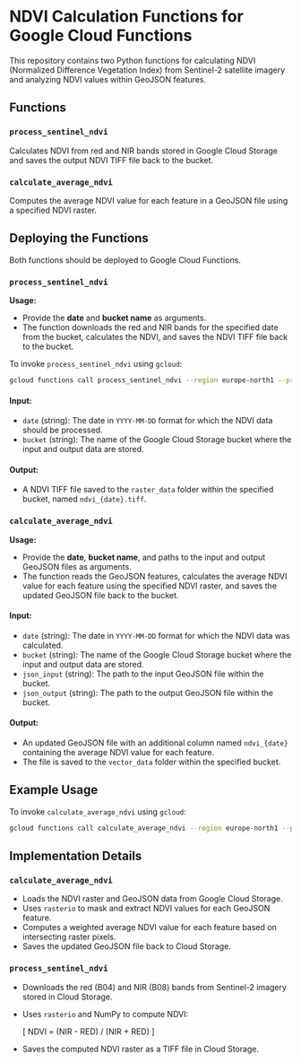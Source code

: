 # NDVI Calculation Functions for Google Cloud Functions

This repository contains two Python functions for calculating NDVI (Normalized Difference Vegetation Index) from Sentinel-2 satellite imagery and analyzing NDVI values within GeoJSON features.

## Functions

### `process_sentinel_ndvi`

Calculates NDVI from red and NIR bands stored in Google Cloud Storage and saves the output NDVI TIFF file back to the bucket.

### `calculate_average_ndvi`

Computes the average NDVI value for each feature in a GeoJSON file using a specified NDVI raster.

## Deploying the Functions

Both functions should be deployed to Google Cloud Functions.

### `process_sentinel_ndvi`

**Usage:**

- Provide the **date** and **bucket name** as arguments.
- The function downloads the red and NIR bands for the specified date from the bucket, calculates the NDVI, and saves the NDVI TIFF file back to the bucket.

To invoke `process_sentinel_ndvi` using `gcloud`:

```sh
gcloud functions call process_sentinel_ndvi --region europe-north1 --project fvh-project-containers-etc --data '{"date": "2025-06-20", "bucket": "regions4climate"}'
```

#### Input:

- `date` (string): The date in `YYYY-MM-DD` format for which the NDVI data should be processed.
- `bucket` (string): The name of the Google Cloud Storage bucket where the input and output data are stored.

#### Output:

- A NDVI TIFF file saved to the `raster_data` folder within the specified bucket, named `ndvi_{date}.tiff`.

### `calculate_average_ndvi`

**Usage:**

- Provide the **date**, **bucket name**, and paths to the input and output GeoJSON files as arguments.
- The function reads the GeoJSON features, calculates the average NDVI value for each feature using the specified NDVI raster, and saves the updated GeoJSON file back to the bucket.

#### Input:

- `date` (string): The date in `YYYY-MM-DD` format for which the NDVI data was calculated.
- `bucket` (string): The name of the Google Cloud Storage bucket where the input and output data are stored.
- `json_input` (string): The path to the input GeoJSON file within the bucket.
- `json_output` (string): The path to the output GeoJSON file within the bucket.

#### Output:

- An updated GeoJSON file with an additional column named `ndvi_{date}` containing the average NDVI value for each feature.
- The file is saved to the `vector_data` folder within the specified bucket.

## Example Usage

To invoke `calculate_average_ndvi` using `gcloud`:

```sh
gcloud functions call calculate_average_ndvi --region europe-north1 --project fvh-project-containers-etc --data '{"date": "2025-06-20", "bucket": "regions4climate", "json_input": "hsy_po_org.json", "json_output": "hsy_po_new.json"}'
```

## Implementation Details

### `calculate_average_ndvi`

- Loads the NDVI raster and GeoJSON data from Google Cloud Storage.
- Uses `rasterio` to mask and extract NDVI values for each GeoJSON feature.
- Computes a weighted average NDVI value for each feature based on intersecting raster pixels.
- Saves the updated GeoJSON file back to Cloud Storage.

### `process_sentinel_ndvi`

- Downloads the red (B04) and NIR (B08) bands from Sentinel-2 imagery stored in Cloud Storage.
- Uses `rasterio` and NumPy to compute NDVI:

  \[ NDVI = (NIR - RED) / (NIR + RED) \]

- Saves the computed NDVI raster as a TIFF file in Cloud Storage.
